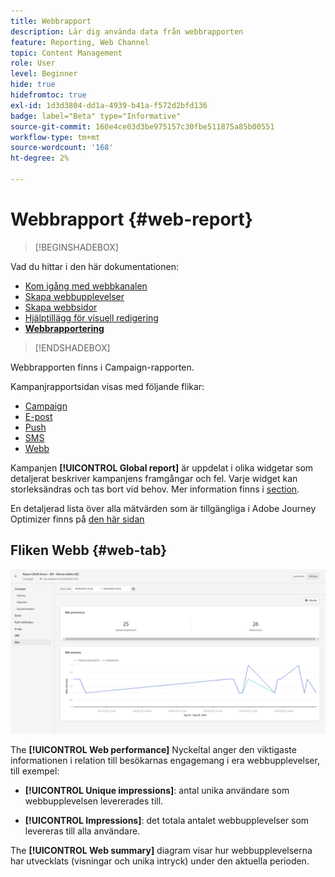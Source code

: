 ```yaml
---
title: Webbrapport
description: Lär dig använda data från webbrapporten
feature: Reporting, Web Channel
topic: Content Management
role: User
level: Beginner
hide: true
hidefromtoc: true
exl-id: 1d3d3804-dd1a-4939-b41a-f572d2bfd136
badge: label="Beta" type="Informative"
source-git-commit: 160e4ce03d3be975157c30fbe511875a85b00551
workflow-type: tm+mt
source-wordcount: '168'
ht-degree: 2%

---
```


# Webbrapport {#web-report}

>[!BEGINSHADEBOX]

Vad du hittar i den här dokumentationen:

* [Kom igång med webbkanalen](get-started-web.md)
* [Skapa webbupplevelser](create-web.md)
* [Skapa webbsidor](author-web.md)
* [Hjälptillägg för visuell redigering](visual-editing-helper.md)
* **[Webbrapportering](web-report.md)**

>[!ENDSHADEBOX]

Webbrapporten finns i Campaign-rapporten.

Kampanjrapportsidan visas med följande flikar:

* [Campaign](../reports/campaign-global-report.md#campaign-live)
* [E-post](../reports/campaign-global-report.md#email-live)
* [Push](../reports/campaign-global-report.md#push-live)
* [SMS](../reports/campaign-global-report.md#sms-live)
* [Webb](#web-tab)

Kampanjen **[!UICONTROL Global report]** är uppdelat i olika widgetar som detaljerat beskriver kampanjens framgångar och fel. Varje widget kan storleksändras och tas bort vid behov. Mer information finns i [section](../reports/global-report.md#modify-dashboard).

En detaljerad lista över alla mätvärden som är tillgängliga i Adobe Journey Optimizer finns på [den här sidan](../reports/global-report.md#list-of-components-global.md)

## Fliken Webb {#web-tab}

![](assets/web-report.png)

The **[!UICONTROL Web performance]** Nyckeltal anger den viktigaste informationen i relation till besökarnas engagemang i era webbupplevelser, till exempel:

* **[!UICONTROL Unique impressions]**: antal unika användare som webbupplevelsen levererades till.

* **[!UICONTROL Impressions]**: det totala antalet webbupplevelser som levereras till alla användare.

The **[!UICONTROL Web summary]** diagram visar hur webbupplevelserna har utvecklats (visningar och unika intryck) under den aktuella perioden.
